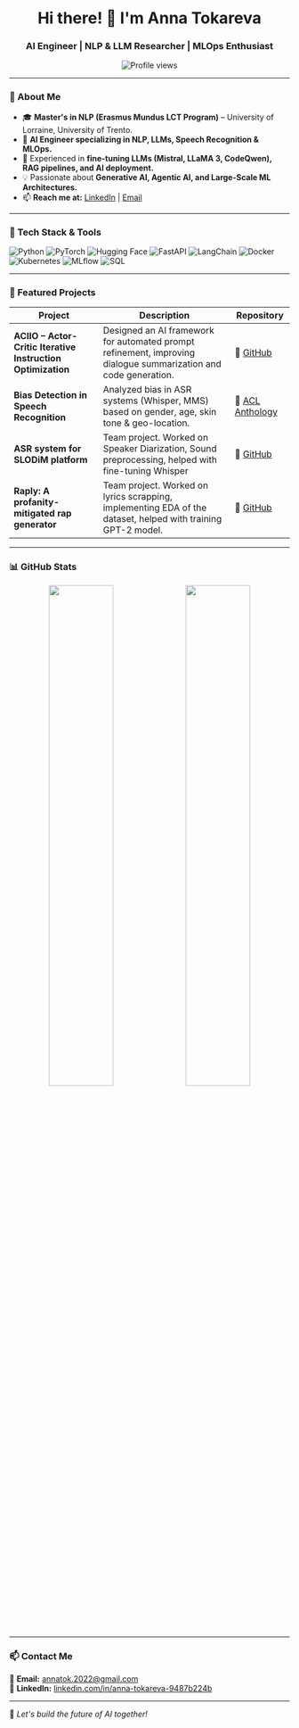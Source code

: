 <h1 align="center">Hi there! 👋 I'm Anna Tokareva</h1>
<h3 align="center">AI Engineer | NLP & LLM Researcher | MLOps Enthusiast</h3>

<p align="center">
  <img src="https://komarev.com/ghpvc/?username=annatokareva&label=Profile%20views&color=0e75b6&style=flat" alt="Profile views" />
</p>

---

### 🔬 About Me
- 🎓 **Master's in NLP (Erasmus Mundus LCT Program)** – University of Lorraine, University of Trento.  
- 🤖 **AI Engineer specializing in NLP, LLMs, Speech Recognition & MLOps.**  
- 🚀 Experienced in **fine-tuning LLMs (Mistral, LLaMA 3, CodeQwen), RAG pipelines, and AI deployment.**  
- 💡 Passionate about **Generative AI, Agentic AI, and Large-Scale ML Architectures.**  
- 📫 **Reach me at:** [LinkedIn](https://www.linkedin.com/in/anna-tokareva-9487b224b) | [Email](mailto:annatok.2022@gmail.com)  

---

### 🚀 Tech Stack & Tools
![Python](https://img.shields.io/badge/-Python-3776AB?style=for-the-badge&logo=python&logoColor=white)
![PyTorch](https://img.shields.io/badge/-PyTorch-EE4C2C?style=for-the-badge&logo=pytorch&logoColor=white)
![Hugging Face](https://img.shields.io/badge/-Hugging%20Face-FFD700?style=for-the-badge&logo=huggingface&logoColor=black)
![FastAPI](https://img.shields.io/badge/-FastAPI-009688?style=for-the-badge&logo=fastapi&logoColor=white)
![LangChain](https://img.shields.io/badge/-LangChain-00A3FF?style=for-the-badge)
![Docker](https://img.shields.io/badge/-Docker-2496ED?style=for-the-badge&logo=docker&logoColor=white)
![Kubernetes](https://img.shields.io/badge/-Kubernetes-326CE5?style=for-the-badge&logo=kubernetes&logoColor=white)
![MLflow](https://img.shields.io/badge/-MLflow-0194E2?style=for-the-badge&logo=mlflow&logoColor=white)
![SQL](https://img.shields.io/badge/-SQL-4479A1?style=for-the-badge&logo=mysql&logoColor=white)

---

### 📌 Featured Projects
| Project  | Description | Repository |
|---------|------------|-------------|
| **ACIIO – Actor-Critic Iterative Instruction Optimization** | Designed an AI framework for automated prompt refinement, improving dialogue summarization and code generation. | 🔗 [GitHub]([https://github.com/your-username/project2](https://github.com/AnnaTokareff/ACIIO.git)) |
| **Bias Detection in Speech Recognition** | Analyzed bias in ASR systems (Whisper, MMS) based on gender, age, skin tone & geo-location. | 🔗 [ACL Anthology](https://aclanthology.org/2024.ltedi-1.4/) |
| **ASR system for SLODiM platform** |Team project. Worked on Speaker Diarization, Sound preprocessing, helped with fine-tuning Whisper| 🔗 [GitHub](https://github.com/AnnaTokareff/slodim-asr.git) |
| **Raply: A profanity-mitigated rap generator** |Team project. Worked on lyrics scrapping, implementing EDA of the dataset, helped with training GPT-2 model. | 🔗 [GitHub](https://github.com/AnnaTokareff/Raply.git) |

---

### 📊 GitHub Stats
<p align="center">
  <img width="48%" src="https://github-readme-stats.vercel.app/api?username=annatokareva&show_icons=true&theme=radical" />
  <img width="48%" src="https://github-readme-streak-stats.herokuapp.com/?user=annatokareva&theme=radical" />
</p>

---

### 📫 Contact Me
📩 **Email:** [annatok.2022@gmail.com](mailto:annatok.2022@gmail.com)  
💼 **LinkedIn:** [linkedin.com/in/anna-tokareva-9487b224b](https://www.linkedin.com/in/anna-tokareva-9487b224b)  

---

🚀 *Let's build the future of AI together!*  

<!--
**AnnaTokareff/AnnaTokareff** is a ✨ _special_ ✨ repository because its `README.md` (this file) appears on your GitHub profile.

Here are some ideas to get you started:

- 🔭 I’m currently working on ...
- 🌱 I’m currently learning ...
- 👯 I’m looking to collaborate on ...
- 🤔 I’m looking for help with ...
- 💬 Ask me about ...
- 📫 How to reach me: ...
- 😄 Pronouns: ...
- ⚡ Fun fact: ...
-->
